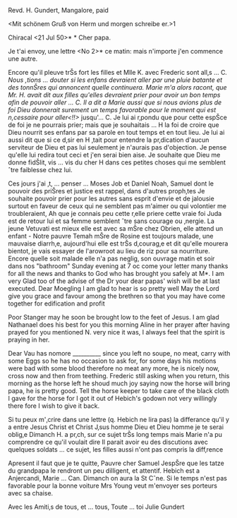 Revd. H. Gundert, Mangalore, paid

<Mit schönem Gruß von Herm und morgen schreibe er.>1

 Chiracal <21 Jul 50>*
 <Dimanche>*
Cher papa.

Je t'ai envoy‚ une lettre <No 2>* ce matin: mais n'importe j'en commence une autre.

Encore qu'il pleuve trŠs fort les filles et Mlle K. avec Frederic sont all‚s … C<annanore>*. Nous ‚tions … douter si les enfans devraient aller par une pluie batante et des tonnŠres qui annoncent quelle continuera. Marie m'a alors racont‚ que Mr. H. avait dit aux filles qu'elles devraient prier pour avoir un bon temps afin de pouvoir aller … C. Il a dit a Marie aussi que si nous avions plus de foi Dieu donnerait surement un temps favorable pour le moment qui est n‚cessaire pour aller<!!>* jusqu'… C. Je lui ai r‚pondu que pour cette espŠce de foi je ne pourrais prier; mais que je souhaitais … H la foi de croire que Dieu nourrit ses enfans par sa parole en tout temps et en tout lieu. Je lui ai aussi dit que si ce d‚sir en H ‚tait pour entendre la pr‚dication d'aucun serviteur de Dieu et pas lui seulement je n'aurais pas d'objection. Je pense qu'elle lui redira tout ceci et j'en serai bien aise. Je souhaite que Dieu me donne fidŠlit‚ vis … vis du cher H dans ces petites choses qui me semblent ˆtre faiblesse chez lui.

Ces jours j'ai ‚t‚ … penser … Moses Job et Daniel Noah, Samuel dont le pouvoir des priŠres et justice est rappel‚ dans d'autres proph‚tes Je souhaite pouvoir prier pour les autres sans esprit d'envie et de jalousie surtout en faveur de ceux qui ne semblent pas m'aimer ou qui volontier me troubleraient, Ah que je connais peu cette r‚elle priere cette vraie foi 
Juda est de retour lui et sa femme semblent ˆtre sans courage ou ‚nergie. La jeune Vetuvati est mieux elle est avec sa mŠre chez Obrien, elle attend un enfant - Notre pauvre Temah mŠre de Rosine est toujours malade, une mauvaise diarrh‚e, aujourd'hui elle est trŠs d‚courag‚e et dit qu'elle mourera bientot, je vais essayer de l'arowroot au lieu de riz pour sa nourriture. Encore quelle soit malade elle n'a pas neglig‚ son ouvrage matin et soir dans nos "bathroom" Sunday evening at 7 oc come your letter many thanks for all the news and thanks to God who has brought you safely at M<ang>*. I am very Glad too of the advise of the Dr your dear papas' wish will be at last executed. Dear Moegling I am glad to hear is so pretty well May the Lord give you grace and favour among the brethren so that you may have come together for edification and profit

Poor Stanger may he soon be brought low to the feet of Jesus. I am glad Nathanael does his best for you this morning Aline in her prayer after having prayed for you mentioned N. very nice it was, I always feel that the spirit is praying in her.

Dear Vau has nomore __________ since you left no soupe, no meat, carry with some Eggs so he has no occasion to ask for, for some days his motions were bad with some blood therefore no meat any more, he is nicely now, cross now and then from teething. Frederic still asking when you return, this morning as the horse left he shoud much joy saying now the horse will bring papa, he is pretty good. Tell the horse keeper to take care of the black cloth I gave for the horse for I got it out of Hebich's godown not very willingly there fore I wish to give it back.

Si tu peux m'‚crire dans une lettre (q. Hebich ne lira pas) la differance qu'il y a entre Jesus Christ et Christ J‚sus homme Dieu et Dieu homme je te serai oblig‚e Dimanch H. a pr‚ch‚ sur ce sujet trŠs long temps mais Marie n'a pu comprendre ce qu'il voulait dire Il parait avoir eu des discutions avec quelques soldats … ce sujet, les filles aussi n'ont pas compris la diff‚rence

Apresent il faut que je te quitte, Pauvre cher Samuel JespŠre que les tatze du grandpapa le rendront un peu dilligent, et attentif. Hebich est a Anjercandi, Marie … Can. Dimanch on aura la St Cˆne. Si le temps n'est pas favorable pour la bonne voiture Mrs Young veut m'envoyer ses porteurs avec sa chaise.

Avec les Amiti‚s de tous, et … tous, Toute … toi
 Julie Gundert


